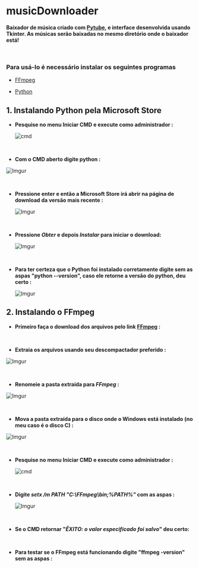 # musicDownloader

**Baixador de música criado com [Pytube](https://pypi.org/project/pytube/), e interface desenvolvida usando Tkinter. As músicas serão baixadas no mesmo diretório onde o baixador está!**

<br/>

### Para usá-lo é necessário instalar os seguintes programas

* [FFmpeg](https://www.gyan.dev/ffmpeg/builds/ffmpeg-git-full.7z)

* [Python](https://www.python.org/downloads/)

## 1. Instalando Python pela Microsoft Store

* **Pesquise no menu Iniciar CMD e execute como administrador :**

  ![cmd](https://i.imgur.com/lY4b9Z5.png)

<br/>

* **Com o CMD aberto digite python :**

 ![Imgur](https://imgur.com/LBqCw0v.png)

<br/>

* **Pressione enter e então a Microsoft Store irá abrir na página de download da versão mais recente :**

  ![Imgur](https://imgur.com/1HDf03T.png)

<br/>

* **Pressione _Obter_ e depois _Instalar_ para iniciar o download:**

  ![Imgur](https://imgur.com/WsyYWWe.png)

<br/>

* **Para ter certeza que o Python foi instalado corretamente digite sem as aspas "python --version", caso ele retorne a versão do python, deu certo :**

  ![Imgur](https://imgur.com/4Vg0ZUQ.jpg)

## 2. Instalando o FFmpeg

* **Primeiro faça o download dos arquivos pelo link [FFmpeg](https://www.gyan.dev/ffmpeg/builds/ffmpeg-git-full.7z) :**

<br/>

* **Extraia os arquivos usando seu descompactador preferido :**

![Imgur](https://imgur.com/ccDtSvd.png)

<br/>

* **Renomeie a pasta extraída para _FFmpeg_ :**

![Imgur](https://imgur.com/S2oVlAZ.png)

<br/>

* **Mova a pasta extraída para o disco onde o Windows está instalado (no meu caso é o disco C) :**

![Imgur](https://imgur.com/GdVfiXh.png)

<br/>

* **Pesquise no menu Iniciar CMD e execute como administrador :**

  ![cmd](https://i.imgur.com/lY4b9Z5.png)

<br/>

* **Digite _setx /m PATH "C:\FFmpeg\bin;%PATH%"_ com as aspas :**

  ![Imgur](https://imgur.com/Z01VmIq.png)

<br/>

* **Se o CMD retornar "_ÊXITO: o valor especificado foi salvo_" deu certo:**

<br/>

* **Para testar se o FFmpeg está funcionando digite "ffmpeg -version" sem as aspas :**
